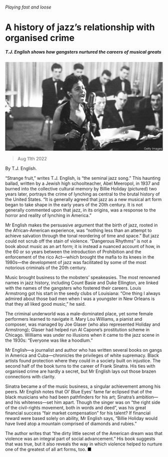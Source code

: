 ###### Playing fast and loose

# A history of jazz’s relationship with organised crime 

##### T.J. English shows how gangsters nurtured the careers of musical greats 

![image](images/20220813_CUP002.jpg) 

> Aug 11th 2022 

By T.J. English. 

“Strange fruit,” writes T.J. English, is “the seminal jazz song.” This haunting ballad, written by a Jewish high schoolteacher, Abel Meeropol, in 1937 and burned into the collective cultural memory by Billie Holiday (pictured) two years later, portrays the crime of lynching as central to the brutal history of the United States. “It is generally agreed that jazz as a new musical art form began to take shape in the early years of the 20th century. It is not generally commented upon that jazz, in its origins, was a response to the horror and reality of lynching in America.” 

Mr English makes the persuasive argument that the birth of jazz, rooted in the African-American experience, was “nothing less than an attempt to achieve salvation through the tonal reordering of time and space.” But jazz could not scrub off the stain of violence. “Dangerous Rhythms” is not a book about music as an art form; it is instead a nuanced account of how, in the 60 or so years between the introduction of Prohibition and the enforcement of the rico Act—which brought the mafia to its knees in the 1980s—the development of jazz was facilitated by some of the most notorious criminals of the 20th century. 

Music brought business to the mobsters’ speakeasies. The most renowned names in jazz history, including Count Basie and Duke Ellington, are linked with the names of the gangsters who fostered their careers. Louis Armstrong got his start in the seedy clubs of Louisiana: “One thing I always admired about those bad men when I was a youngster in New Orleans is that they all liked good music,” he said.

The criminal underworld was a male-dominated place, yet some female performers learned to navigate it. Mary Lou Williams, a pianist and composer, was managed by Joe Glaser (who also represented Holiday and Armstrong); Glaser had helped run Al Capone’s prostitution scheme in Chicago. Williams was under no illusions when it came to the jazz scene in the 1930s: “Everyone was like a hoodlum.” 

Mr English—a journalist and author who has written several books on gangs in America and Cuba—chronicles the privileges of white supremacy. Black artists found protection where they could in a society built on injustice. The second half of the book turns to the career of Frank Sinatra. His ties with organised crime are hardly a secret, but Mr English lays out those brazen connections with clarity. 

Sinatra became a of the music business, a singular achievement among his peers. Mr English notes that Ol’ Blue Eyes’ fame far eclipsed that of the black musicians who had been pathfinders for his art; Sinatra’s ambition—and his whiteness—set him apart. Though the singer was on “the right side of the civil-rights movement, both in words and deed”, was his great financial success “fair market compensation” for his talent? If financial reward were based solely on ability, Mr English says, “Billie Holiday would have lived atop a mountain comprised of diamonds and rubies.” 

The author writes that “the dirty little secret of the American dream was that violence was an integral part of social advancement.” His book suggests that was true, but it also reveals the way in which violence helped to nurture one of the greatest of all art forms, too. ■

